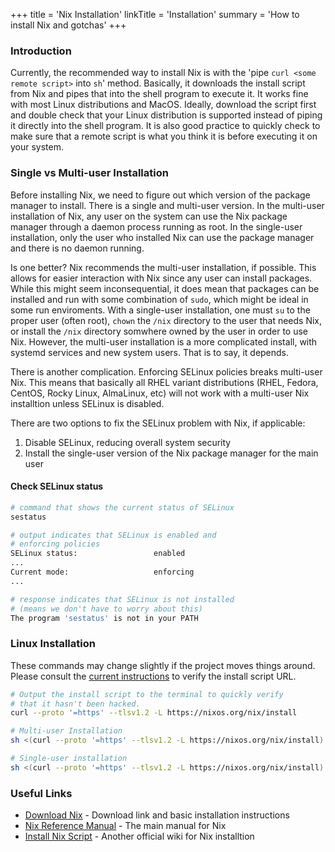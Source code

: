 +++
title = 'Nix Installation'
linkTitle = 'Installation'
summary = 'How to install Nix and gotchas'
+++

### Introduction

Currently, the recommended way to install Nix is with the 'pipe `curl <some remote script>` into `sh`' method.  Basically, it downloads the install script from Nix and pipes that into the shell program to execute it.  It works fine with most Linux distributions and MacOS.  Ideally, download the script first and double check that your Linux distribution is supported instead of piping it directly into the shell program.  It is also good practice to quickly check to make sure that a remote script is what you think it is before executing it on your system.

### Single vs Multi-user Installation

Before installing Nix, we need to figure out which version of the package manager to install.  There is a single and multi-user version.  In the multi-user installation of Nix, any user on the system can use the Nix package manager through a daemon process running as root.  In the single-user installation, only the user who installed Nix can use the package manager and there is no daemon running.

Is one better?  Nix recommends the multi-user installation, if possible.  This allows for easier interaction with Nix since any user can install packages.  While this might seem inconsequential, it does mean that packages can be installed and run with some combination of `sudo`, which might be ideal in some run enviroments.  With a single-user installation, one must `su` to the proper user (often root), `chown` the `/nix` directory to the user that needs Nix, or install the `/nix` directory somwhere owned by the user in order to use Nix.  However, the multi-user installation is a more complicated install, with systemd services and new system users.  That is to say, it depends.

There is another complication.  Enforcing SELinux policies breaks multi-user Nix.  This means that basically all RHEL variant distributions (RHEL, Fedora, CentOS, Rocky Linux, AlmaLinux, etc) will not work with a multi-user Nix installtion unless SELinux is disabled.

There are two options to fix the SELinux problem with Nix, if applicable:
1) Disable SELinux, reducing overall system security
2) Install the single-user version of the Nix package manager for the main user

#### Check SELinux status

```bash
# command that shows the current status of SELinux
sestatus

# output indicates that SELinux is enabled and
# enforcing policies
SELinux status:                 enabled
...
Current mode:                   enforcing
...

# response indicates that SELinux is not installed
# (means we don't have to worry about this)
The program 'sestatus' is not in your PATH
```

### Linux Installation

These commands may change slightly if the project moves things around.  Please consult the [current instructions](https://nixos.org/download/) to verify the install script URL.

```bash
# Output the install script to the terminal to quickly verify
# that it hasn't been hacked.
curl --proto '=https' --tlsv1.2 -L https://nixos.org/nix/install

# Multi-user Installation
sh <(curl --proto '=https' --tlsv1.2 -L https://nixos.org/nix/install) --daemon

# Single-user installation
sh <(curl --proto '=https' --tlsv1.2 -L https://nixos.org/nix/install) --no-daemon
```

### Useful Links

* [Download Nix](https://nixos.org/download/) - Download link and basic installation instructions
* [Nix Reference Manual](https://nix.dev/manual/nix) - The main manual for Nix
* [Install Nix Script](https://nix.dev/install-nix) - Another official wiki for Nix installtion
